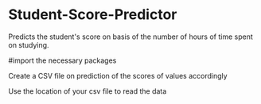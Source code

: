 # Student-Score-Predictor
Predicts the student's score on basis of the number of hours of time spent on studying.

#import the necessary packages

Create a CSV file on prediction of the scores of values accordingly

Use the location of your csv file to read the data 
